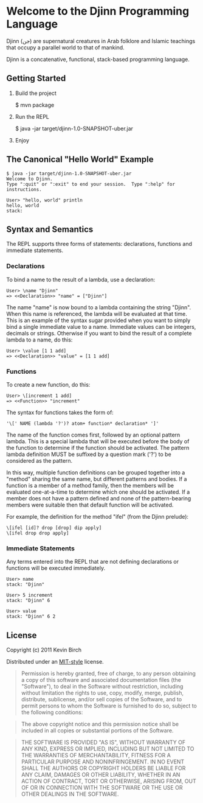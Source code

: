 # Welcome to the Djinn Programming Language

Djinn (جن) are supernatural creatures in Arab folklore and Islamic teachings that occupy a parallel world to that of mankind.

Djinn is a concatenative, functional, stack-based programming language.

## Getting Started

1. Build the project

    $ mvn package

2. Run the REPL

    $ java -jar target/djinn-1.0-SNAPSHOT-uber.jar

3. Enjoy

## The Canonical "Hello World" Example

    $ java -jar target/djinn-1.0-SNAPSHOT-uber.jar
    Welcome to Djinn.
    Type ":quit" or ":exit" to end your session.  Type ":help" for instructions.

    User> "hello, world" println
    hello, world
    stack:

## Syntax and Semantics

The REPL supports three forms of statements: declarations, functions and immediate statements.

### Declarations

To bind a name to the result of a lambda, use a declaration:

    User> \name "Djinn"
    => <<Declaration>> "name" = ["Djinn"]

The name "name" is now bound to a lambda containing the string "Djinn".  When this name is referenced, the lambda will be
evaluated  at that time.  This is an example of the syntax sugar provided when you want to simply bind a single immediate
value to a name.  Immediate values can be integers, decimals or strings.  Otherwise if you want to bind the result of a
complete lambda to a name, do this:

    User> \value [1 1 add]
    => <<Declaration>> "value" = [1 1 add]

### Functions

To create a new function, do this:

    User> \[increment 1 add]
    => <<Function>> "increment"

The syntax for functions takes the form of:

    '\[' NAME (lambda '?')? atom+ function* declaration* ']'

The name of the function comes first, followed by an optional pattern lambda.  This is a special lambda that will be
executed before the body of the function to determine if the function should be activated.  The pattern lambda definition
MUST be suffixed by a question mark ('?') to be considered as the pattern.

In this way, multiple function definitions can be grouped together into a "method" sharing the same name, but different
patterns and bodies.  If a function is a member of a method family, then the members will be evaluated one-at-a-time to
determine which one should be activated. If a member does not have a pattern defined and none of the pattern-bearing
members were suitable then that default function will be activated.

For example, the definition for the method "ifel" (from the Djinn prelude):

    \[ifel [id]? drop [drop] dip apply]
    \[ifel drop drop apply]

### Immediate Statements

Any terms entered into the REPL that are not defining declarations or functions will be executed immediately.

    User> name
    stack: "Djinn"

    User> 5 increment
    stack: "Djinn" 6

    User> value
    stack: "Djinn" 6 2

## License

Copyright (c) 2011 Kevin Birch

Distributed under an [MIT-style](http://www.opensource.org/licenses/mit-license.php) license.

> Permission is hereby granted, free of charge, to any person obtaining a copy of
> this software and associated documentation files (the "Software"), to deal in
> the Software without restriction, including without limitation the rights to
> use, copy, modify, merge, publish, distribute, sublicense, and/or sell copies
> of the Software, and to permit persons to whom the Software is furnished to do
> so, subject to the following conditions:

> The above copyright notice and this permission notice shall be included in all
> copies or substantial portions of the Software.

> THE SOFTWARE IS PROVIDED "AS IS", WITHOUT WARRANTY OF ANY KIND, EXPRESS OR
> IMPLIED, INCLUDING BUT NOT LIMITED TO THE WARRANTIES OF MERCHANTABILITY,
> FITNESS FOR A PARTICULAR PURPOSE AND NONINFRINGEMENT. IN NO EVENT SHALL THE
> AUTHORS OR COPYRIGHT HOLDERS BE LIABLE FOR ANY CLAIM, DAMAGES OR OTHER
> LIABILITY, WHETHER IN AN ACTION OF CONTRACT, TORT OR OTHERWISE, ARISING FROM,
> OUT OF OR IN CONNECTION WITH THE SOFTWARE OR THE USE OR OTHER DEALINGS IN THE
> SOFTWARE.

